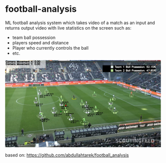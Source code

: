 # football-analysis
ML football analysis system which takes video of a match as an input and returns output video with live statistics on the screen such as:
- team ball possession
- players speed and distance
- Player who currently controls the ball
- etc.

![image](image.png)

based on: https://github.com/abdullahtarek/football_analysis


